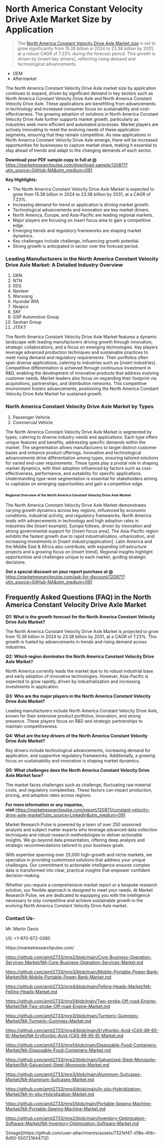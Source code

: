 <h1>North America Constant Velocity Drive Axle Market&nbsp;Size by Application</h1><blockquote><p>The <a href="https://marketresearchpulse.com/download-sample/120871?utm_source=GitHub-NA&amp;utm_medium=091">North America Constant Velocity Drive Axle Market size</a> is set to grow significantly from 15.38 billion in 2024 to 23.38 billion by 2031, at a robust CAGR of 7.23% during the forecast period. This growth is driven by [insert key drivers], reflecting rising demand and technological advancements.</p></blockquote><ul><li>OEM<li> Aftermarket</li></ul><p>The North America Constant Velocity Drive Axle market size by application continues to expand, driven by significant demand in key sectors such as North America Constant Velocity Drive Axle and North America Constant Velocity Drive Axle. These applications are benefitting from advancements in technology and increased consumer focus on sustainability and cost-effectiveness. The growing adoption of solutions in North America Constant Velocity Drive Axle further supports market growth, particularly as industries seek more efficient and automated processes. Market players are actively innovating to meet the evolving needs of these application segments, ensuring that they remain competitive. As new applications in North America Constant Velocity Drive Axle emerge, there will be increased opportunities for businesses to capture market share, making it essential to stay ahead of trends and adapt to the changing demands of each sector.</p><p><strong>Download your PDF sample copy in full at @ </strong><a href="https://marketresearchpulse.com/download-sample/120871?utm_source=GitHub-NA&amp;utm_medium=091">https://marketresearchpulse.com/download-sample/120871?utm_source=GitHub-NA&amp;utm_medium=091</a></p><p><strong>Key Highlights: </strong></p><ul><li>The North America Constant Velocity Drive Axle Market is expected to grow from 15.38 billion in 2024 to 23.38 billion by 2031, at a CAGR of 7.23%.</li><li>Increasing demand for trend or application is driving market growth.</li><li>Technological advancements and innovation are key market drivers.</li><li>North America, Europe, and Asia-Pacific are leading regional markets.</li><li>Major players are focusing on insert focus area to gain a competitive edge.</li><li>Emerging trends and regulatory frameworks are shaping market dynamics.</li><li>Key challenges include challenge, influencing growth potential.</li><li>Strong growth is anticipated in sector over the forecast period.</li></ul><h3>Leading Manufacturers in the North America Constant Velocity Drive Axle Market: A Detailed Industry Overview</h3><ol><li>GKN</li><li>NTN</li><li>SDS</li><li>Nexteer</li><li>Wanxiang</li><li>Hyundai WIA</li><li>Neapco</li><li>SKF</li><li>GSP Automotive Group</li><li>Seohan Group</li><li>JTEKT</li></ol><div class="flex max-w-full flex-col flex-grow"><div class="min-h-8 text-message flex w-full flex-col items-end gap-2 whitespace-normal break-words [.text-message+&amp;]:mt-5" dir="auto" data-message-author-role="assistant" data-message-id="fd8432e4-4910-450d-b182-61b7bfb0a01f" data-message-model-slug="gpt-4o"><div class="flex w-full flex-col gap-1 empty:hidden first:pt-[3px]"><div class="markdown prose w-full break-words dark:prose-invert light"><p>The North America Constant Velocity Drive Axle Market features a dynamic landscape with leading manufacturers driving growth through innovation, strategic collaborations, and a focus on emerging technologies. Key players leverage advanced production techniques and sustainable practices to meet rising demand and regulatory requirements. Their portfolios often span diverse applications, catering to industries such as [insert industries]. Competitive differentiation is achieved through continuous investment in R&amp;D, enabling the development of innovative products that address evolving customer needs. Market leaders also focus on expanding their footprint via acquisitions, partnerships, and distribution networks. This competitive environment fosters advancements, positioning the North America Constant Velocity Drive Axle Market for sustained growth.</p></div></div></div></div><h3>North America Constant Velocity Drive Axle Market by Types</h3><ol><li>Passenger Vehicle<li> Commercial Vehicle</li></ol><div class="flex max-w-full flex-col flex-grow"><div class="min-h-8 text-message flex w-full flex-col items-end gap-2 whitespace-normal break-words [.text-message+&amp;]:mt-5" dir="auto" data-message-author-role="assistant" data-message-id="084470be-0bb7-4664-bddf-5156b4f41249" data-message-model-slug="gpt-4o-mini"><div class="flex w-full flex-col gap-1 empty:hidden first:pt-[3px]"><div class="markdown prose w-full break-words dark:prose-invert light"><p>The North America Constant Velocity Drive Axle Market is segmented by types, catering to diverse industry needs and applications. Each type offers unique features and benefits, addressing specific demands within the market. The segmentation allows manufacturers to target distinct customer bases and enhance product offerings. Innovation and technological advancements drive differentiation among types, ensuring tailored solutions for varied end-user requirements. These types play a pivotal role in shaping market dynamics, with their adoption influenced by factors such as cost-effectiveness, performance, and suitability for specific applications. Understanding type-wise segmentation is essential for stakeholders aiming to capitalize on emerging opportunities and gain a competitive edge.</p></div></div></div></div><h3><span style="font-size: 11px;">Regional Overview of the North America Constant Velocity Drive Axle Market</span></h3><div class="flex max-w-full flex-col flex-grow"><div class="min-h-8 text-message flex w-full flex-col items-end gap-2 whitespace-normal break-words [.text-message+&amp;]:mt-5" dir="auto" data-message-author-role="assistant" data-message-id="e9038762-ce64-4e30-91c9-9bd413514231" data-message-model-slug="gpt-4o-mini"><div class="flex w-full flex-col gap-1 empty:hidden first:pt-[3px]"><div class="markdown prose w-full break-words dark:prose-invert light"><p>The North America Constant Velocity Drive Axle Market demonstrates varying growth dynamics across key regions, influenced by economic conditions, industrial activity, and regulatory frameworks. North America leads with advancements in technology and high adoption rates in industries like [insert example]. Europe follows, driven by innovation and strong governmental support for [insert focus area]. The Asia-Pacific region exhibits the fastest growth due to rapid industrialization, urbanization, and increasing investments in [insert industry/application]. Latin America and the Middle East &amp; Africa also contribute, with expanding infrastructure projects and a growing focus on [insert trend]. Regional insights highlight opportunities and challenges unique to each market, guiding strategic decisions.</p></div></div></div></div><p><strong>Get a special discount on your report purchase at @ </strong><a href="https://marketresearchpulse.com/ask-for-discount/120871?utm_source=GitHub-NA&amp;utm_medium=091">https://marketresearchpulse.com/ask-for-discount/120871?utm_source=GitHub-NA&amp;utm_medium=091</a></p><h2>Frequently Asked Questions (FAQ) in the North America Constant Velocity Drive Axle Market</h2><p><strong>Q1: What is the growth forecast for the North America Constant Velocity Drive Axle Market?</strong></p><p>The North America Constant Velocity Drive Axle Market is projected to grow from 15.38 billion in 2024 to 23.38 billion by 2031, at a CAGR of 7.23%. This growth is fueled by advancements in trends and rising demand across industries.</p><p><strong>Q2: Which region dominates the North America Constant Velocity Drive Axle Market?</strong></p><p>North America currently leads the market due to its robust industrial base and early adoption of innovative technologies. However, Asia-Pacific is expected to grow rapidly, driven by industrialization and increasing investments in application.</p><p><strong>Q3: Who are the major players in the North America Constant Velocity Drive Axle Market?</strong></p><p>Leading manufacturers include North America Constant Velocity Drive Axle, known for their extensive product portfolios, innovation, and strong presence. These players focus on R&amp;D and strategic partnerships to maintain competitiveness.</p><p><strong>Q4: What are the key drivers of the North America Constant Velocity Drive Axle Market?</strong></p><p>Key drivers include technological advancements, increasing demand for application, and supportive regulatory frameworks. Additionally, a growing focus on sustainability and innovation is shaping market dynamics.</p><p><strong>Q5: What challenges does the North America Constant Velocity Drive Axle Market face?</strong></p><p>The market faces challenges such as challenge, fluctuating raw material costs, and regulatory complexities. These factors can impact production, pricing, and adoption rates across regions.</p><p><strong>For more information or any inquiries, visit&nbsp;</strong><a href="https://marketresearchpulse.com/report/120871/constant-velocity-drive-axle-market?utm_source=Linkedin&utm_medium=091">https://marketresearchpulse.com/report/120871/constant-velocity-drive-axle-market?utm_source=Linkedin&utm_medium=091</a></p><p>Market Research Pulse is powered by a team of over 250 seasoned analysts and subject matter experts who leverage advanced data collection techniques and robust research methodologies to deliver actionable insights. We go beyond data presentation, offering deep analysis and strategic recommendations tailored to your business goals.</p><p>With expertise spanning over 25,000 high-growth and niche markets, we specialize in providing customized solutions that address your unique challenges. Our commitment to actionable intelligence ensures complex data is transformed into clear, practical insights that empower confident decision-making.</p><p>Whether you require a comprehensive market report or a bespoke research solution, our flexible approach is designed to meet your needs. At Market Research Pulse, we are dedicated to equipping you with the intelligence necessary to stay competitive and achieve sustainable growth in the evolving North America Constant Velocity Drive Axle market.</p><h3><strong>Contact Us-</strong></h3><p>Mr. Martin Davis</p><p>US: +1-970-672-0390</p><p>https://marketresearchpulse.com/</p><p><a href="https://github.com/amit2733/mrp2/blob/main/Core-Business-Operation-Services-Market/NA-Core-Business-Operation-Services-Market.md">https://github.com/amit2733/mrp2/blob/main/Core-Business-Operation-Services-Market/NA-Core-Business-Operation-Services-Market.md</a></p><p><a href="https://github.com/amit2733/mrp3/blob/main/Mobile-Portable-Power-Bank-Market/NA-Mobile-Portable-Power-Bank-Market.md">https://github.com/amit2733/mrp3/blob/main/Mobile-Portable-Power-Bank-Market/NA-Mobile-Portable-Power-Bank-Market.md</a></p><p><a href="https://github.com/amit2733/mrp4/blob/main/Felling-Heads-Market/NA-Felling-Heads-Market.md">https://github.com/amit2733/mrp4/blob/main/Felling-Heads-Market/NA-Felling-Heads-Market.md</a></p><p><a href="https://github.com/amit2733/mrp1/blob/main/Two-stroke-Off-road-Engine-Market/NA-Two-stroke-Off-road-Engine-Market.md">https://github.com/amit2733/mrp1/blob/main/Two-stroke-Off-road-Engine-Market/NA-Two-stroke-Off-road-Engine-Market.md</a></p><p><a href="https://github.com/amit2733/mrp3/blob/main/Turmeric-Gummies-Market/NA-Turmeric-Gummies-Market.md">https://github.com/amit2733/mrp3/blob/main/Turmeric-Gummies-Market/NA-Turmeric-Gummies-Market.md</a></p><p><a href="https://github.com/amit2733/mrp4/blob/main/Erythorbic-Acid-(CAS-89-65-6)-Market/NA-Erythorbic-Acid-(CAS-89-65-6)-Market.md">https://github.com/amit2733/mrp4/blob/main/Erythorbic-Acid-(CAS-89-65-6)-Market/NA-Erythorbic-Acid-(CAS-89-65-6)-Market.md</a></p><p><a href="https://github.com/amit2733/mrp1/blob/main/Disposable-Food-Containers-Market/NA-Disposable-Food-Containers-Market.md">https://github.com/amit2733/mrp1/blob/main/Disposable-Food-Containers-Market/NA-Disposable-Food-Containers-Market.md</a></p><p><a href="https://github.com/amit2733/mrp2/blob/main/Galvanized-Steel-Monopole-Market/NA-Galvanized-Steel-Monopole-Market.md">https://github.com/amit2733/mrp2/blob/main/Galvanized-Steel-Monopole-Market/NA-Galvanized-Steel-Monopole-Market.md</a></p><p><a href="https://github.com/amit2733/mrp3/blob/main/Aluminum-Suitcases-Market/NA-Aluminum-Suitcases-Market.md">https://github.com/amit2733/mrp3/blob/main/Aluminum-Suitcases-Market/NA-Aluminum-Suitcases-Market.md</a></p><p><a href="https://github.com/amit2733/mrp4/blob/main/In-situ-Hybridization-Market/NA-In-situ-Hybridization-Market.md">https://github.com/amit2733/mrp4/blob/main/In-situ-Hybridization-Market/NA-In-situ-Hybridization-Market.md</a></p><p><a href="https://github.com/amit2733/mrp1/blob/main/Portable-Sewing-Machine-Market/NA-Portable-Sewing-Machine-Market.md">https://github.com/amit2733/mrp1/blob/main/Portable-Sewing-Machine-Market/NA-Portable-Sewing-Machine-Market.md</a></p><p><a href="https://github.com/amit2733/mrp2/blob/main/Inventory-Optimization-Software-Market/NA-Inventory-Optimization-Software-Market.md">https://github.com/amit2733/mrp2/blob/main/Inventory-Optimization-Software-Market/NA-Inventory-Optimization-Software-Market.md</a></p>
![image](https://github.com/user-attachments/assets/7321ef47-d18a-4fdc-8d50-550721644712)
